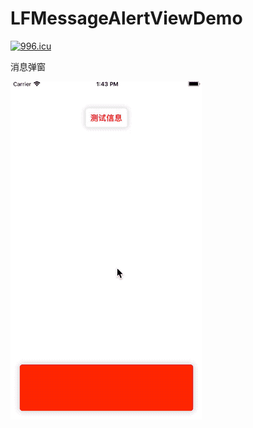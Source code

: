 # LFMessageAlertViewDemo
<a href="https://996.icu"><img src="https://img.shields.io/badge/link-996.icu-red.svg" alt="996.icu" /></a>

消息弹窗

![img](https://github.com/lf19940514/LFMessageAlertViewDemo/blob/master/LFMessageAlertViewDemo.gif)
